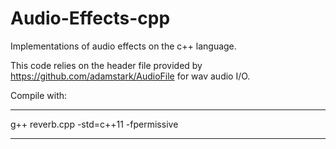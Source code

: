 # Audio-Effects-cpp

Implementations of audio effects on the c++ language. 

This code relies on the header file provided by https://github.com/adamstark/AudioFile for wav audio I/O.

Compile with:
******************************
g++ reverb.cpp -std=c++11 -fpermissive
******************************
